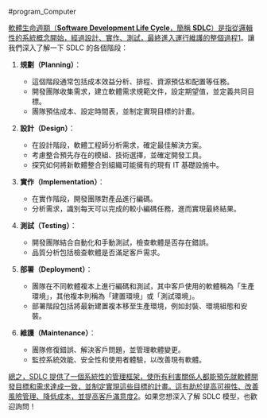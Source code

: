 #program_Computer 

[軟體生命週期（**Software Development Life Cycle**，簡稱 **SDLC**）是指從邏輯性的系統概念開始，經過設計、實作、測試，最終進入運行維護的整個過程](https://www.cc.ntu.edu.tw/chinese/epaper/0002/20070920_2011.htm)[1](https://www.cc.ntu.edu.tw/chinese/epaper/0002/20070920_2011.htm)。讓我們深入了解一下 SDLC 的各個階段：

1. **規劃（Planning）**：
    
    - 這個階段通常包括成本效益分析、排程、資源預估和配置等任務。
    - 開發團隊收集需求，建立軟體需求規範文件，設定期望值，並定義共同目標。
    - 團隊預估成本、設定時間表，並制定實現目標的計畫。
2. **設計（Design）**：
    
    - 在設計階段，軟體工程師分析需求，確定最佳解決方案。
    - 考慮整合預先存在的模組、技術選擇，並確定開發工具。
    - 探究如何將新軟體整合到組織可能擁有的現有 IT 基礎設施中。
3. **實作（Implementation）**：
    
    - 在實作階段，開發團隊對產品進行編碼。
    - 分析需求，識別每天可以完成的較小編碼任務，進而實現最終結果。
4. **測試（Testing）**：
    
    - 開發團隊結合自動化和手動測試，檢查軟體是否存在錯誤。
    - 品質分析包括檢查軟體是否滿足客戶需求。
5. **部署（Deployment）**：
    
    - 團隊在不同軟體複本上進行編碼和測試，其中客戶使用的軟體稱為「生產環境」，其他複本則稱為「建置環境」或「測試環境」。
    - 部署階段包括將最新建置複本移至生產環境，例如封裝、環境組態和安裝。
6. **維護（Maintenance）**：
    
    - 團隊修復錯誤、解決客戶問題，並管理軟體變更。
    - 監控系統效能、安全性和使用者體驗，以改善現有軟體。

[總之，SDLC 提供了一個系統性的管理框架，使所有利害關係人都能預先就軟體開發目標和需求達成一致，並制定實現這些目標的計畫。這有助於提高可視性、改善風險管理、降低成本，並提高客戶滿意度](https://aws.amazon.com/tw/what-is/sdlc/)[2](https://aws.amazon.com/tw/what-is/sdlc/)。如果您想深入了解 SDLC 模型，也歡迎詢問！